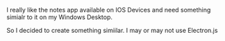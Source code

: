 I really like the notes app available on IOS Devices and need something simialr to it on my Windows Desktop.

So I decided to create something simiilar. I may or may not use Electron.js
